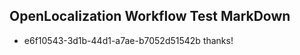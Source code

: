 ## OpenLocalization Workflow Test MarkDown
* e6f10543-3d1b-44d1-a7ae-b7052d51542b thanks!

<!--HONumber=Jul16_HO4-->


